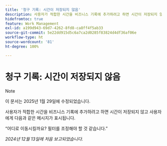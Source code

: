 ```yaml
---
title: '청구 기록: 시간이 저장되지 않음'
description: 사용자가 적합한 시간을 비즈니스 기록에 추가하려고 하면 시간이 저장되지 않고 사용자에게 메시지가 표시됩니다.
hidefromtoc: true
feature: Work Management
exl-id: a199d943-69d7-4262-8fd8-ca8ff4f5ab33
source-git-commit: 5e22dd915d5c6a7ca2d0285f83824d4df36af06e
workflow-type: ht
source-wordcount: '81'
ht-degree: 100%

---
```


# 청구 기록: 시간이 저장되지 않음

>[!NOTE]
>
>이 문서는 2025년 1월 29일에 수정되었습니다.

사용자가 적합한 시간을 비즈니스 기록에 추가하려고 하면 시간이 저장되지 않고 사용자에게 다음과 같은 메시지가 표시됩니다.

“어디로 이동시킬까요? 필터를 조정해야 할 것 같습니다.”

_2024년 12월 13일에 처음 보고되었습니다._
